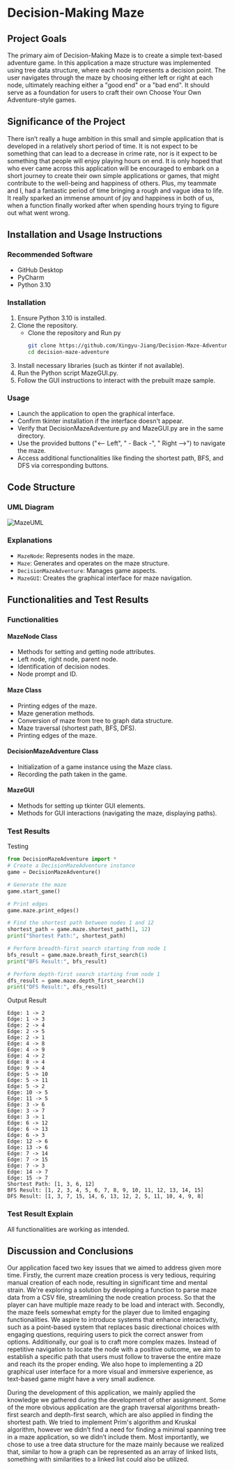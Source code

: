 # Decision-Making Maze

## Project Goals
The primary aim of Decision-Making Maze is to create a simple text-based adventure game. In this application a maze structure was implemented using tree data structure, where each node represents a decision point. The user navigates through the maze by choosing either left or right at each node, ultimately reaching either a "good end" or a "bad end". It should serve as a foundation for users to craft their own Choose Your Own Adventure-style games.
## Significance of the Project
There isn’t really a huge ambition in this small and simple application that is developed in a relatively short period of time. It is not expect to be something that can lead to a decrease in crime rate, nor is it expect to be something that people will enjoy playing hours on end. It is only hoped that who ever came across this application will be encouraged to embark on a short journey to create their own simple applications or games, that might contribute to the well-being and happiness of others. Plus, my teammate and I, had a fantastic period of time bringing a rough and vague idea to life. It really sparked an immense amount of joy and happiness in both of us, when a function finally worked after when spending hours trying to figure out what went wrong.
## Installation and Usage Instructions
### Recommended Software
- GitHub Desktop
- PyCharm
- Python 3.10

### Installation
1. Ensure Python 3.10 is installed.
2. Clone the repository.
   - Clone the repository and Run py
        ```sh
        git clone https://github.com/Xingyu-Jiang/Decision-Maze-Adventure.git
        cd decision-maze-adventure
3. Install necessary libraries (such as tkinter if not available).
4. Run the Python script MazeGUI.py.
5. Follow the GUI instructions to interact with the prebuilt maze sample.

### Usage
- Launch the application to open the graphical interface.
- Confirm tkinter installation if the interface doesn't appear.
- Verify that DecisionMazeAdventure.py and MazeGUI.py are in the same directory.
- Use the provided buttons ("<-- Left", " - Back -", " Right -->") to navigate the maze.
- Access additional functionalities like finding the shortest path, BFS, and DFS via corresponding buttons.

## Code Structure
### UML Diagram
![MazeUML](MazeUML.png)

### Explanations
- `MazeNode`: Represents nodes in the maze.
- `Maze`: Generates and operates on the maze structure.
- `DecisionMazeAdventure`: Manages game aspects.
- `MazeGUI`: Creates the graphical interface for maze navigation.

## Functionalities and Test Results
### Functionalities
#### MazeNode Class
- Methods for setting and getting node attributes.
- Left node, right node, parent node.
- Identification of decision nodes.
- Node prompt and ID.

#### Maze Class
- Printing edges of the maze.
- Maze generation methods.
- Conversion of maze from tree to graph data structure.
- Maze traversal (shortest path, BFS, DFS).
- Printing edges of the maze.

#### DecisionMazeAdventure Class
- Initialization of a game instance using the Maze class.
- Recording the path taken in the game.

#### MazeGUI
- Methods for setting up tkinter GUI elements.
- Methods for GUI interactions (navigating the maze, displaying paths).

### Test Results
Testing
```python
from DecisionMazeAdventure import *
# Create a DecisionMazeAdventure instance
game = DecisionMazeAdventure()

# Generate the maze
game.start_game()

# Print edges
game.maze.print_edges()

# Find the shortest path between nodes 1 and 12
shortest_path = game.maze.shortest_path(1, 12)
print("Shortest Path:", shortest_path)

# Perform breadth-first search starting from node 1
bfs_result = game.maze.breath_first_search(1)
print("BFS Result:", bfs_result)

# Perform depth-first search starting from node 1
dfs_result = game.maze.depth_first_search(1)
print("DFS Result:", dfs_result)
```
Output Result
```plaintext
Edge: 1 -> 2
Edge: 1 -> 3
Edge: 2 -> 4
Edge: 2 -> 5
Edge: 2 -> 1
Edge: 4 -> 8
Edge: 4 -> 9
Edge: 4 -> 2
Edge: 8 -> 4
Edge: 9 -> 4
Edge: 5 -> 10
Edge: 5 -> 11
Edge: 5 -> 2
Edge: 10 -> 5
Edge: 11 -> 5
Edge: 3 -> 6
Edge: 3 -> 7
Edge: 3 -> 1
Edge: 6 -> 12
Edge: 6 -> 13
Edge: 6 -> 3
Edge: 12 -> 6
Edge: 13 -> 6
Edge: 7 -> 14
Edge: 7 -> 15
Edge: 7 -> 3
Edge: 14 -> 7
Edge: 15 -> 7
Shortest Path: [1, 3, 6, 12]
BFS Result: [1, 2, 3, 4, 5, 6, 7, 8, 9, 10, 11, 12, 13, 14, 15]
DFS Result: [1, 3, 7, 15, 14, 6, 13, 12, 2, 5, 11, 10, 4, 9, 8]
```
### Test Result Explain
All functionalities are working as intended.

## Discussion and Conclusions
Our application faced two key issues that we aimed to address given more time. Firstly, the current maze creation process is very tedious, requiring manual creation of each node, resulting in significant time and mental strain. We're exploring a solution by developing a function to parse maze data from a CSV file, streamlining the node creation process. So that the player can have multiple maze ready to be load and interact with. Secondly, the maze feels somewhat empty for the player due to limited engaging functionalities. We aspire to introduce systems that enhance interactivity, such as a point-based system that replaces basic directional choices with engaging questions, requiring users to pick the correct answer from options. Additionally, our goal is to craft more complex mazes. Instead of repetitive navigation to locate the node with a positive outcome, we aim to establish a specific path that users must follow to traverse the entire maze and reach its the proper ending. We also hope to implementing a 2D graphical user interface for a more visual and immersive experience, as text-based game might have a very small audience.

During the development of this application, we mainly applied the knowledge we gathered during the development of other assignment. Some of the more obvious application are the graph traversal algorithms breath-first search and depth-first search, which are also applied in finding the shortest path. We tried to implement Prim's algorithm and Kruskal algorithm, however we didn’t find a need for finding a minimal spanning tree in a maze application, so we didn’t include them. Most importantly, we chose to use a tree data structure for the maze mainly because we realized that, similar to how a graph can be represented as an array of linked lists, something with similarities to a linked list could also be utilized.
